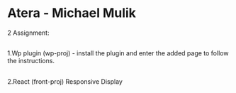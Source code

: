 # Atera - Michael Mulik
2 Assignment:
##
1.Wp plugin (wp-proj) - install the plugin and enter the added page to follow the instructions.
##
2.React (front-proj) Responsive Display